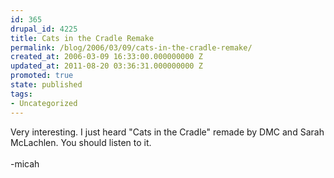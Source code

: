 ```yaml
---
id: 365
drupal_id: 4225
title: Cats in the Cradle Remake
permalink: /blog/2006/03/09/cats-in-the-cradle-remake/
created_at: 2006-03-09 16:33:00.000000000 Z
updated_at: 2011-08-20 03:36:31.000000000 Z
promoted: true
state: published
tags:
- Uncategorized
---
```

Very interesting. I just heard "Cats in the Cradle" remade by DMC and Sarah McLachlen. You should listen to it.<br /><br />-micah
